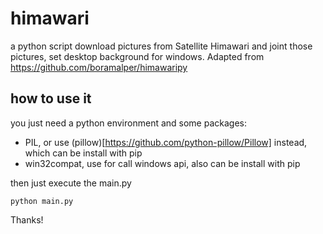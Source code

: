 # himawari
a python script  download pictures from Satellite Himawari and joint those pictures, set desktop background for windows. Adapted from https://github.com/boramalper/himawaripy

## how to use it
you just need a python environment and some packages:
- PIL, or use (pillow)[https://github.com/python-pillow/Pillow] instead, which can be install with pip
- win32compat, use for call windows api, also can be install with pip

then just execute the main.py
```
python main.py
```

Thanks!
